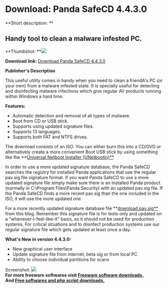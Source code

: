 # Download: Panda SafeCD 4.4.3.0

**Short description: **

## Handy tool to clean a malware infested PC.

  
**Thumbshot: **![](http://www.freewarefiles.com/screenshot/pandasafecd_md.jpg)   
  
**Download link:** [Download Panda SafeCD 4.4.3.0](http://freesoftwares.boysofts.com/Panda-SafeCD_program_50716.html)  
  

**Publisher's Description**  
  

This useful utility comes in handy when you need to clean a friendA's PC (or
your own) from a malware infested state. It is specially useful for detecting
and disinfecting malware infections which give regular AV products running
within Windows a hard time.

**Features:**

  * Automatic detection and removal of all types of malware. 
  * Boot from CD or USB stick. 
  * Supports using updated signature files. 
  * Supports 13 languages. 
  * Supports both FAT and NTFS drives. 

The download consists of an ISO. You can either burn this into a CD/DVD or
alternatively create a more convenient Boot USB stick by using something like
the **[Universal Netboot Installer
(UNetbootin)**](http://www.freewarefiles.com/UNetbootin_program_49146.html).

In order to use a more updated signature database, the Panda SafeCD searches
the registry for installed Panda applications that use the regular pav.sig
file signature format. If you want Panda SafeCD to use a more updated
signature file simply make sure there is an installed Panda product (normally
in C:\Program Files\Panda Security) with an updated pav.sig file. If the Panda
SafeCD finds a more recent pav.sig than the one included in the ISO, it will
use the more updated one.

For a more recently updated signature database file **[download
pav.sig**](http://research.pandasecurity.com/blogs/images/pav.zip) from this
blog. Remember this signature file is for tests only and updated on a
"whenever-I-feel-like-it" basis, so it should not be used for production
systems. For critical situations and to disinfect production systems use our
regular signature file which gets updated at least once a day.

**What's New in version 4.4.3.0:**

  * New graphical user interface 
  * Update signature file from Internet, beta sig or from local PC 
  * Ability to choose individual partitions for scans 

  
  
Screenshot: ![](http://www.freewarefiles.com/screenshot/pandasafecd.jpg)  
**For more freeware softwares visit [Freeware software downloads.](http://freesoftwares.boysofts.com/)**   
**And [Free softwares and php script downloads.](http://www.boysofts.com/)**


